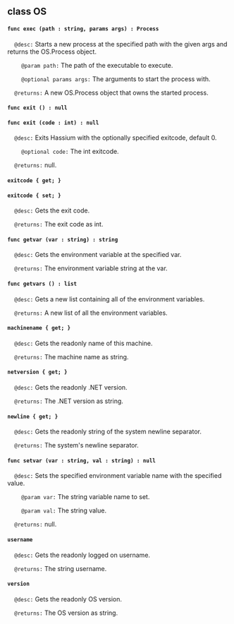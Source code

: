 ## class OS

#### ```func exec (path : string, params args) : Process```

&nbsp;&nbsp;&nbsp;&nbsp;```@desc:``` Starts a new process at the specified path with the given args and returns the OS.Process object.

&nbsp;&nbsp;&nbsp;&nbsp;&nbsp;&nbsp;&nbsp;&nbsp;```@param path:``` The path of the executable to execute.

&nbsp;&nbsp;&nbsp;&nbsp;&nbsp;&nbsp;&nbsp;&nbsp;```@optional params args:``` The arguments to start the process with.

&nbsp;&nbsp;&nbsp;&nbsp;```@returns:``` A new OS.Process object that owns the started process.

#### ```func exit () : null```

#### ```func exit (code : int) : null```

&nbsp;&nbsp;&nbsp;&nbsp;```@desc:``` Exits Hassium with the optionally specified exitcode, default 0.

&nbsp;&nbsp;&nbsp;&nbsp;&nbsp;&nbsp;&nbsp;&nbsp;```@optional code:``` The int exitcode.

&nbsp;&nbsp;&nbsp;&nbsp;```@returns:``` null.

#### ```exitcode { get; }```

#### ```exitcode { set; }```

&nbsp;&nbsp;&nbsp;&nbsp;```@desc:``` Gets the exit code.

&nbsp;&nbsp;&nbsp;&nbsp;```@returns:``` The exit code as int.

#### ```func getvar (var : string) : string```

&nbsp;&nbsp;&nbsp;&nbsp;```@desc:``` Gets the environment variable at the specified var.

&nbsp;&nbsp;&nbsp;&nbsp;```@returns:``` The environment variable string at the var.

#### ```func getvars () : list```

&nbsp;&nbsp;&nbsp;&nbsp;```@desc:``` Gets a new list containing all of the environment variables.

&nbsp;&nbsp;&nbsp;&nbsp;```@returns:``` A new list of all the environment variables.

#### ```machinename { get; }```

&nbsp;&nbsp;&nbsp;&nbsp;```@desc:``` Gets the readonly name of this machine.

&nbsp;&nbsp;&nbsp;&nbsp;```@returns:``` The machine name as string.

#### ```netversion { get; }```

&nbsp;&nbsp;&nbsp;&nbsp;```@desc:``` Gets the readonly .NET version.

&nbsp;&nbsp;&nbsp;&nbsp;```@returns:``` The .NET version as string.

#### ```newline { get; }```

&nbsp;&nbsp;&nbsp;&nbsp;```@desc:``` Gets the readonly string of the system newline separator.

&nbsp;&nbsp;&nbsp;&nbsp;```@returns:``` The system's newline separator.

#### ```func setvar (var : string, val : string) : null```

&nbsp;&nbsp;&nbsp;&nbsp;```@desc:``` Sets the specified environment variable name with the specified value.

&nbsp;&nbsp;&nbsp;&nbsp;&nbsp;&nbsp;&nbsp;&nbsp;```@param var:``` The string variable name to set.

&nbsp;&nbsp;&nbsp;&nbsp;&nbsp;&nbsp;&nbsp;&nbsp;```@param val:``` The string value.

&nbsp;&nbsp;&nbsp;&nbsp;```@returns:``` null.

#### ```username```

&nbsp;&nbsp;&nbsp;&nbsp;```@desc:``` Gets the readonly logged on username.

&nbsp;&nbsp;&nbsp;&nbsp;```@returns:``` The string username.

#### ```version```

&nbsp;&nbsp;&nbsp;&nbsp;```@desc:``` Gets the readonly OS version.

&nbsp;&nbsp;&nbsp;&nbsp;```@returns:``` The OS version as string.

